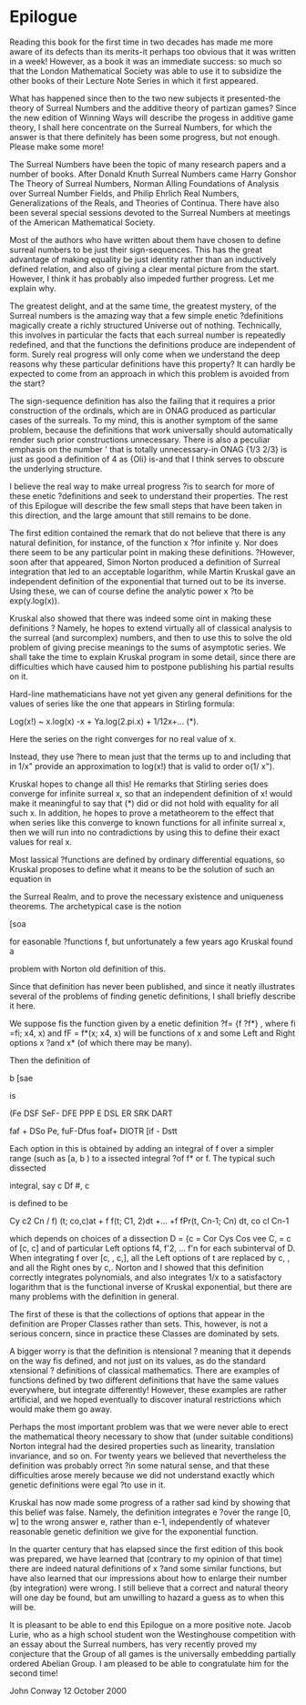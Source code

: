 # Epilogue

Reading this book for the first time in two decades has made me more
aware of its defects than its merits-it perhaps too obvious that it was
written in a week! However, as a book it was an immediate success: so
much so that the London Mathematical Society was able to use it to
subsidize the other books of their Lecture Note Series in which it first
appeared.

What has happened since then to the two new subjects it presented-the
theory of Surreal Numbers and the additive theory of partizan games?
Since the new edition of Winning Ways will describe the progess in
additive game theory, I shall here concentrate on the Surreal Numbers,
for which the answer is that there definitely has been some progress,
but not enough. Please make some more!

The Surreal Numbers have been the topic of many research papers and a
number of books. After Donald Knuth Surreal Numbers came Harry Gonshor
The Theory of Surreal Numbers, Norman Alling Foundations of Analysis
over Surreal Number Fields, and Philip Ehrlich Real Numbers,
Generalizations of the Reals, and Theories of Continua. There have also
been several special sessions devoted to the Surreal Numbers at meetings
of the American Mathematical Society.

Most of the authors who have written about them have chosen to define
surreal numbers to be just their sign-sequences. This has the great
advantage of making equality be just identity rather than an inductively
defined relation, and also of giving a clear mental picture from the
start. However, I think it has probably also impeded further progress.
Let me explain why.

The greatest delight, and at the same time, the greatest mystery, of the
Surreal numbers is the amazing way that a few simple enetic ?definitions
magically create a richly structured Universe out of nothing.
Technically, this involves in particular the facts that each surreal
number is repeatedly redefined, and that the functions the definitions
produce are independent of form. Surely real progress will only come
when we understand the deep reasons why these particular definitions
have this property? It can hardly be expected to come from an approach
in which this problem is avoided from the start?

The sign-sequence definition has also the failing that it requires a
prior construction of the ordinals, which are in ONAG produced as
particular cases of the surreals. To my mind, this is another symptom of
the same problem, because the definitions that work universally should
automatically render such prior constructions unnecessary. There is also
a peculiar emphasis on the number ' that is totally unnecessary-in ONAG
{1/3 2/3} is just as good a definition of 4 as {Oli} is-and that I think
serves to obscure the underlying structure.

I believe the real way to make urreal progress ?is to search for more of
these enetic ?definitions and seek to understand their properties. The
rest of this Epilogue will describe the few small steps that have been
taken in this direction, and the large amount that still remains to be
done.

The first edition contained the remark that do not believe that there is
any natural definition, for instance, of the function x ?for infinite y.
Nor does there seem to be any particular point in making these
definitions. ?However, soon after that appeared, Simon Norton produced a
definition of Surreal integration that led to an acceptable logarithm,
while Martin Kruskal gave an independent definition of the exponential
that turned out to be its inverse. Using these, we can of course define
the analytic power x ?to be exp(y.log(x)).

Kruskal also showed that there was indeed some oint in making these
definitions ? Namely, he hopes to extend virtually all of classical
analysis to the surreal (and surcomplex) numbers, and then to use this
to solve the old problem of giving precise meanings to the sums of
asymptotic series. We shall take the time to explain Kruskal program in
some detail, since there are difficulties which have caused him to
postpone publishing his partial results on it.

Hard-line mathematicians have not yet given any general definitions for
the values of series like the one that appears in Stirling formula:

Log(x!) \~ x.log(x) -x + Ya.log(2.pi.x) + 1/12x+... (\*).

Here the series on the right converges for no real value of x.

Instead, they use ?here to mean just that the terms up to and including
that in 1/x" provide an approximation to log(x!) that is valid to order
o(1/ x").

Kruskal hopes to change all this! He remarks that Stirling series does
converge for infinite surreal x, so that an independent definition of x!
would make it meaningful to say that (\*) did or did not hold with
equality for all such x. In addition, he hopes to prove a metatheorem to
the effect that when series like this converge to known functions for
all infinite surreal x, then we will run into no contradictions by using
this to define their exact values for real x.

Most lassical ?functions are defined by ordinary differential equations,
so Kruskal proposes to define what it means to be the solution of such
an equation in

the Surreal Realm, and to prove the necessary existence and uniqueness
theorems. The archetypical case is the notion

\[soa

for easonable ?functions f, but unfortunately a few years ago Kruskal
found a

problem with Norton old definition of this.

Since that definition has never been published, and since it neatly
illustrates several of the problems of finding genetic definitions, I
shall briefly describe it here.

We suppose fis the function given by a enetic definition ?f= {f ?f*} ,
where fi =fi; x4, x) and fF = f*(x; x4, x) will be functions of x and
some Left and Right options x ?and x\* (of which there may be many).

Then the definition of

b \[sae

is

(Fe DSF SeF- DFE PPP E DSL ER SRK DART

faf + DSo Pe, fuF-Dfus foaf+ DIOTR \[if - Dstt

Each option in this is obtained by adding an integral of f over a
simpler range (such as \[a, b ) to a issected integral ?of f\* or f. The
typical such dissected

integral, say c Df #, c

is defined to be

Cy c2 Cn / f) (t; co,c)at + f f(t; C1, 2)dt +... +f fPr(t, Cn-1; Cn) dt,
co cl Cn-1

which depends on choices of a dissection D = {c = Cor Cys Cos vee C, = c
of \[c, c\] and of particular Left options f4, f'2, ... f'n for each
subinterval of D. When integrating f over \[c, , c,\], all the Left
options of t are replaced by c, , and all the Right ones by c,. Norton
and I showed that this definition correctly integrates polynomials, and
also integrates 1/x to a satisfactory logarithm that is the functional
inverse of Kruskal exponential, but there are many problems with the
definition in general.

The first of these is that the collections of options that appear in the
definition are Proper Classes rather than sets. This, however, is not a
serious concern, since in practice these Classes are dominated by sets.

A bigger worry is that the definition is ntensional ? meaning that it
depends on the way fis defined, and not just on its values, as do the
standard xtensional ? definitions of classical mathematics. There are
examples of functions defined by two different definitions that have the
same values everywhere, but integrate differently! However, these
examples are rather artificial, and we hoped eventually to discover
inatural restrictions which would make them go away.

Perhaps the most important problem was that we were never able to erect
the mathematical theory necessary to show that (under suitable
conditions) Norton integral had the desired properties such as
linearity, translation invariance, and so on. For twenty years we
believed that nevertheless the definition was probably orrect ?in some
natural sense, and that these difficulties arose merely because we did
not understand exactly which genetic definitions were egal ?to use in
it.

Kruskal has now made some progress of a rather sad kind by showing that
this belief was false. Namely, the definition integrates e ?over the
range \[0, w\] to the wrong answer e, rather than e-1, independently of
whatever reasonable genetic definition we give for the exponential
function.

In the quarter century that has elapsed since the first edition of this
book was prepared, we have learned that (contrary to my opinion of that
time) there are indeed natural definitions of x ?and some similar
functions, but have also learned that our impressions about how to
enlarge their number (by integration) were wrong. I still believe that a
correct and natural theory will one day be found, but am unwilling to
hazard a guess as to when this will be.

It is pleasant to be able to end this Epilogue on a more positive note.
Jacob Lurie, who as a high school student won the Westinghouse
competition with an essay about the Surreal numbers, has very recently
proved my conjecture that the Group of all games is the universally
embedding partially ordered Abelian Group. I am pleased to be able to
congratulate him for the second time!

John Conway 12 October 2000
